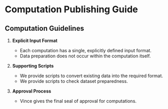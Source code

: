 # Computation Publishing Guide 
## Computation Guidelines  

1. **Explicit Input Format**  
   - Each computation has a single, explicitly defined input format.  
   - Data preparation does not occur within the computation itself.  

2. **Supporting Scripts**  
   - We provide scripts to convert existing data into the required format.  
   - We provide scripts to check dataset preparedness.  

3. **Approval Process**  
   - Vince gives the final seal of approval for computations.  
